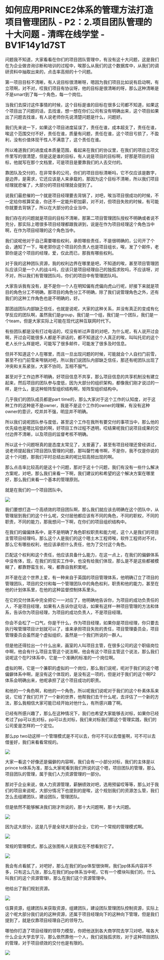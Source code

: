 # 如何应用PRINCE2体系的管理方法打造项目管理团队 - P2：2.项目团队管理的十大问题 - 清晖在线学堂 - BV1F14y1d7ST

问题我不知道，大家看看在你们的项目团队管理中，有没有这十大问题，这是我们在为企业做咨询诊断和培训的过程中，唉那么从我们的这个数据库中，从我们的调研资料中抽取出来的，点击率高频的十个问题。

第一项目目标不清晰，有人说目标很清晰呀，嗯因为我们项目比如说有启动啊，有立项啊，对不对，哎我们项目有协议呀，他的目标是很清晰的呀，那么这种清晰是不是smart到了每一个角色，每一个岗位。

当我们去探讨这件事情的时候，这个目标是谁的目标在很多公司都不知道，如果这个项目出了问题的话，去找谁，想一想在你们公司有没有明确出来，这个项目如果出了问题去找谁，有人说老师你先说清楚问题是什么，问题好。

我们先来说一下，如果这个项目进度延误了，责任在谁，成本超支了，责任在谁，唉这个范围交付不好，责任在谁，质量有问题，责任在谁，这个项目亏损了，不盈利，没有价值体现干性人不满意了，这个责任在谁。

所以难道我们的进度成本质量范围，看起来在我们的协议里，在我们的项目立项文件里写的很清楚，但是这是谁的目标，有人说是项目的目标啊，好那是项目的目标，他就写在那个文档里，可是项目是要靠我们的人去交付的。

靠团队及交付的，在非常多的公司，你们的项目目标清晰吗，它不仅应该是数字，是边界，是需求，它还应该是人来承载的，那因为这个目标不清晰，所以我们项目经理就悲催了，大部分的项目经理就会提到了。

说我们最悲催的一个就是项目经理要去背锅了，对吧，唉当项目很成功的时候，不一定给你核算奖金，你还不一定能升职加薪，对不对，但项目失败的时候，有可能你就要去背锅了，所以在大部分的企业当中。

我们存在的问题就是项目的目标不清晰，那第二项目管理团队授权不明确或者说不充分，那实际上嗯很多项目经理都跟我讲到，说是在作为项目经理这个角色当中啊，在作为项目经理的这个角色当中。

我们说呢他对于自己需要哪些权利，承担哪些责任，不是很明确的，公司开了个会，通知了一下，唉老郭你这个项目的负责人也是项目组长，唉，发了个邮件，老郭你是这个项目的经理，爱，仅此而已，那我有哪些权利。

对于我的这种团队资源，我的权利边界在哪里是吧，不知道的唉，甚至项目管理团队应该只是一个人的战斗吗，应该只是项目经理自己的独孤求败吗，不应该呀，对不对，所以我们有管理团队吗，你们的项目中有管理团队吗。

大家告诉我有没有，是不是你一个人在明知偏有虎偏向虎山行呢，好接下来就是项目的角色分工不明确，那项目的角色分工不明确，除了我们说管理角色之外，还有我们的这种工作角色也是不明确的，好。

那团战团队内部缺乏信任，也就是说呢，大家的这种关系，并没有真正的变成有化学反应的团队啊，虽然我们是group，我们是一个组，我们是一个团队，我们是一个team，但是大家实际上可能在现代这种互联网时代下。

有些团队都是没有打过电话的，哎没有听过声音的对吧，为什么呢，有人说开过会啊，开过会可能很多人都是不讲话的，都不知道这个人真正的唉，叫叫托尼的这个老人长什么样是吧，可能写了很多邮件，可能发了很多及时信息。

但并不知道这个人在哪里，而且一旦出现问题的时候，可能就会个人自扫门前雪，甚至不扫门前雪来甩锅对吧，所以我们说团队内部缺乏信任，那还有呢团队出现了冲突和关系紧张，大家不协同，互相不服气。

甚至对于工作边界不明确，好项目信息不共享，那么项目信息的共享机制没有建立起来，然后项目的团队参与度低，因为大部分的组织架构，都像我们刚才说过的一样，是什么，是这种矩阵型组织结构啊，矩阵型组织结构中。

几乎我们的团队成员都是part time的，那么大家对于这个工作的认知度，对于这种工作的这种是不是owner，我是不是这个工作的owner的理解，有没有这种owner的意识，哎并并不强，明显并不明确。

所以我们说呢团队参与度低，甚至这个工作在我所有要交付的事项当中，那么他的优先级也是嗯比较低的啊，好项目工作过程不透明，哎结果呢我们说项目成果的交付边界不清晰，以及项目的监督考核不明确。

所以这十个问题呀真的是态度太常见了，太普遍了，甚至有项目经理还曾经讲过，说老师提起我们项目团队管理的问题，那叫罄竹难书啊，不是你，我不仅是你说的这十个问题，那我们平时总结出来的呢比较高频出现的啊。

那么点击率比较高的是这十个问题，那对于这十个问题，我们有没有一些什么解决方案呢，对吧，那么我们来看一下啊，我们建议的和希望的这个解决方案在哪里好，那么我们来看一个基本的管理原则。

就是在我们的一个项目团队中。

![](img/3357f77fe6d976e4472520dddcbfbc0e_1.png)

我们要想打造一个高绩效的项目团队啊，那么我们就应该去明确在这个团队中，从管理层到我们的这个什么呢，交付层他都应该有不同的角色，不同的职权，不同的职责，不同的能力，那我想问一下啊，在你们的项目组织结构中。

在我们的偏偏体系中，是不是明确了角色职权职责和能力呢，这个人是我们的项目主管项目经理吗，那么这个人是我们的这个嗯土木工程师唉，软件工程师对不对，那么它有哪些权利，他应该承担什么责任，他为了交付这个角色。

匹配这个权利和这个责任，他应该具备什么能力，在这一点上，在我们的偏僻体系中没有体，现，在我们的现实工作中，也没有给我们体现，那么是不是这些都被模糊了，都靠野蛮生长，唉，都靠自我积累呢。

并不是在这个世界上爱，有一种来自于英国的项目管理体系，他明确订立了项目的管理团队，项目的交付和每一个管理团队中的角色权利，职责和他的能力，甚至在他的计划体系里，在他的这种监督控制体系里头。

在它的交付体系中完全把它一一对应了，他明确地告诉你，为项目的成功负责任的人，不是项目经理，如果有人告诉你这句话，如果有这样一种项目管理的方法和体系，告诉你为项目经理，为项目的成功负责人，不是项目经理。

你会不会松了一口气，你是干什么，作为项目经理，如果你是项目经理，你只要去执行唉管理项目计划就可以了，谁来承担项目失败的责任，项目管理委员会，项目管理委员会虽然是个虚拟组织，虽然是一个我们所说的一群人。

但是他还得拉出一个什么出来，画室的人叫项目主管，在很多公司的这个职级岗位中啊，他会有什么项目主管这个说法啊，他会有这个项目主管这个说法，那么我们说呢这个在P2体系中，它是一个准确的标准的一个岗位啊。

虚拟的啊，它是一个兼职的虚拟的一个岗位，那么我们说呢，呃对于我们的这个嗯偏僻体系中啊，是没有这个体现的，是没有这一项的，但是对于我们的这个啊P2体系会明确出来，他呢承担了这个项目成功的职责。

和他的一个角色啊，和他的一个角色，所以呢我们说呢对于我们的这个朴素体系来说，它给了我们打开了一个新的世界，他帮我们去干什么呢，去评估了一个新的方法，那么我相信大家可能已经开始对他什么，有所感兴趣了啊。

已经有所感兴趣了，那么在这种情况下，我们也希望大家能够去对标，如果你已经考过了pp可以去对标，pp可以去对标，我们来对标我们那这个管理实践，我们的公司爱是怎样的一个定位。

那么pp two动这样一个管理模式是不可以去，你可不可以去借鉴啊，可不可以去借鉴好，我们来看看常规的。



![](img/3357f77fe6d976e4472520dddcbfbc0e_3.png)

大家一看这个好像还是偏僻的内容啊，我们会有一小部分对标，我们的主体是以prince to体系为准，那么大家呢看到我们所说的这个嗯，项目团队的管理，那么项目团队的管理，属于我们人力资源管理的一部分。

那对于企业来说，做人力资源管理，薪酬绩效对吧，选用预留哎等等，那么对于我们的项目来说呢，大部分情况下也提到的是唉，这个规划我们的资源怎么管，我们怎么去组建团队，建设团队，管理团队。

但是依然不能够解决我们刚才所说的，那十大问题啊，那十大问题。

![](img/3357f77fe6d976e4472520dddcbfbc0e_5.png)

因为这大部分，这是几乎是全球大部分企业，它的一个常规的管理模式啊。

![](img/3357f77fe6d976e4472520dddcbfbc0e_7.png)

常规的管理模式，那么这张图有人说我实在不想看到它了。

![](img/3357f77fe6d976e4472520dddcbfbc0e_9.png)

我会有点看腻了，对吧好，那么在我们的pp体型很快啊，我们pp体系内容并不多，只有这么几张，那么在我们的pp体系当中呢，它有一个模块叫我们的，什么叫我们的这个资源管理I，那么在我们这个资源管理中。

他给出了我们规划资源。

![](img/3357f77fe6d976e4472520dddcbfbc0e_11.png)

估算资源，组建团队来获取资源，组建团队，建设团队管理团队控制资源，实际上这个呢大部分我们说的这种资源，还属于项目经理向下的这种向下管理，但是我们提到了，就是仅靠项目经理自己的领导力。

哪怕你打造了项目经理的领导力模型，你把他送到各大商学院去学习对吧，唉各大什么企业大学去学习，那么依然靠他一个人，我们说独孤求败，对于这种项目团队的管理，对于项目绩效的交付也是有限的。



![](img/3357f77fe6d976e4472520dddcbfbc0e_13.png)